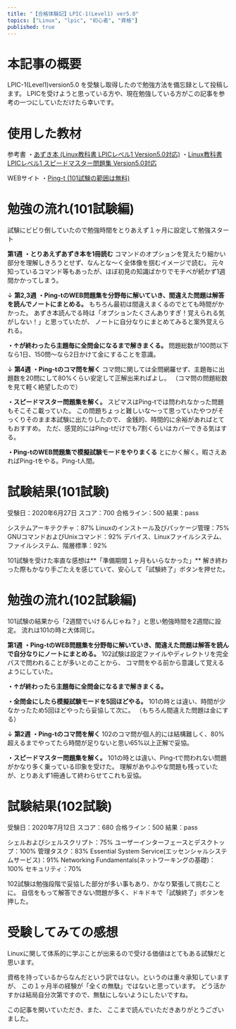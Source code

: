 ```yaml
---
title: "【合格体験記】LPIC-1(Level1) ver5.0"
topics: ["Linux", "lpic", "初心者", "資格"]
published: true
---
```


# 本記事の概要
LPIC-1(Level1)version5.0 を受験し取得したので勉強方法を備忘録として投稿します。
LPICを受けようと思っている方や、現在勉強している方がこの記事を参考の一つにしていただけたら幸いです。

# 使用した教材
参考書
・[あずき本 (Linux教科書 LPICレベル1 Version5.0対応)](https://www.amazon.co.jp/Linux%E6%95%99%E7%A7%91%E6%9B%B8-LPIC%E3%83%AC%E3%83%99%E3%83%AB1-Version5-0%E5%AF%BE%E5%BF%9C-%E4%B8%AD%E5%B3%B6-%E8%83%BD%E5%92%8C/dp/4798160490/ref=tmm_pap_swatch_0?_encoding=UTF8&qid=&sr=)
・[Linux教科書 LPICレベル1 スピードマスター問題集 Version5.0対応](https://www.amazon.co.jp/gp/product/4798160857/ref=ppx_yo_dt_b_asin_title_o07_s00?ie=UTF8&psc=1)

WEBサイト
・[Ping-t (101試験の範囲は無料)](https://ping-t.com/)

# 勉強の流れ(101試験編)
試験にビビり倒していたので勉強時間をとりあえず１ヶ月に設定して勉強スタート

**第1週**
**・とりあえずあずき本を1冊読む**
コマンドのオプションを覚えたり細かい部分を理解しきろうとせず、なんとな～く全体像を掴むイメージで読む。
元々知っているコマンド等もあったが、ほぼ初見の知識ばかりでモチベが続かず1週間かかってしまう。

↓
**第2,3週**
**・Ping-tのWEB問題集を分野毎に解いていき、間違えた問題は解答を読んでノートにまとめる。**
もちろん最初は間違えまくるのでとても時間がかかった。
あずき本読んでる時は「オプションたくさんありすぎ！覚えられる気がしない！」と思っていたが、
ノートに自分なりにまとめてみると案外覚えられる。

**・↑が終わったら主題毎に全問金になるまで解きまくる。**
問題総数が100問以下なら1日、150問～なら2日かけて金にすることを意識。

↓
**第4週**
**・Ping-tのコマ問を解く**
コマ問に関しては全問網羅せず、主題毎に出題数を20問にして80%くらい安定して正解出来ればよし。
（コマ問の問題総数を見て軽く絶望したので）

**・スピードマスター問題集を解く。**
スピマスはPing-tでは問われなかった問題もそこそこ載っていた。
この問題ちょっと難しいな～って思っていたやつがそっくりそのまま本試験に出たりしたので、
金銭的、時間的に余裕があればとてもおすすめ。
ただ、感覚的にはPing-tだけでも7割くらいはカバーできる気はする。

**・Ping-tのWEB問題集で模擬試験モードをやりまくる**
とにかく解く。暇さえあればPing-tをやる。Ping-t人間。


# 試験結果(101試験)

受験日：2020年6月27日
スコア：700
合格ライン：500
結果：pass

システムアーキテクチャ：87%
Linuxのインストール及びパッケージ管理：75%
GNUコマンドおよびUnixコマンド：92%
デバイス、Linuxファイルシステム、ファイルシステム、階層標準：92%

101試験を受けた率直な感想は**「準備期間１ヶ月もいらなかった」**
解き終わった際もかなり手ごたえを感じていて、安心して「試験終了」ボタンを押せた。

# 勉強の流れ(102試験編)
101試験の結果から「2週間でいけるんじゃね？」と思い勉強時間を2週間に設定。
流れは101の時と大体同じ。


**第1週**
**・Ping-tのWEB問題集を分野毎に解いていき、間違えた問題は解答を読んで自分なりにノートにまとめる。**
102試験は設定ファイルやディレクトリを完全パスで問われることが多いとのことから、
コマ問をやる前から意識して覚えるようにしていた。

**・↑が終わったら主題毎に全問金になるまで解きまくる。**

**・全問金にしたら模擬試験モードを5回ほどやる。**
101の時とは違い、時間が少なかったため5回ほどやったら妥協して次に。
（もちろん間違えた問題は金にする）

↓
**第2週**
**・Ping-tのコマ問を解く**
102のコマ問が個人的には結構難しく、80%超えるまでやってたら時間が足りないと思い65%以上正解で妥協。

**・スピードマスター問題集を解く。**
101の時とは違い、Ping-tで問われない問題がかなり多く乗っている印象を受けた。
理解があやふやな問題も残っていたが、とりあえず1冊通して終わらせてこれも妥協。

# 試験結果(102試験)

受験日：2020年7月12日
スコア：680
合格ライン：500
結果：pass

シェルおよびシェルスクリプト：75%
ユーザーインターフェースとデスクトップ：100%
管理タスク：83%
Essential System Service(エッセンシャルシステムサービス)：91%
Networking Fundamentals(ネットワーキングの基礎)：100%
セキュリティ：70%

102試験は勉強段階で妥協した部分が多い事もあり、かなり緊張して挑むことに。
自信をもって解答できない問題が多く、ドキドキで「試験終了」ボタンを押した。

# 受験してみての感想
Linuxに関して体系的に学ぶことが出来るので受ける価値はとてもある試験だと思います。

資格を持っているからなんだという訳ではない。というのは重々承知していますが、
この１ヶ月半の経験が「全くの無駄」ではないと思っています。
どう活かすかは結局自分次第ですので、無駄にしないようにしたいですね。

この記事を開いていただき、また、
ここまで読んでいただきありがとうございました。